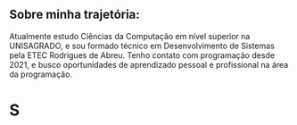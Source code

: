 ## Sobre minha trajetória:
Atualmente estudo Ciências da Computação em nível superior na UNISAGRADO, e sou formado técnico em Desenvolvimento de Sistemas pela ETEC Rodrigues de Abreu. Tenho contato com programação desde 2021, e busco oportunidades de aprendizado pessoal e profissional na área da programação.
# S
